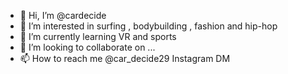 - 👋 Hi, I’m @cardecide
- 👀 I’m interested in surfing , bodybuilding , fashion and hip-hop
- 🌱 I’m currently learning VR and sports 
- 💞️ I’m looking to collaborate on ...
- 📫 How to reach me @car_decide29 Instagram DM

<!---
cardecide/cardecide is a ✨ special ✨ repository because its `README.md` (this file) appears on your GitHub profile.
You can click the Preview link to take a look at your changes.
--->
